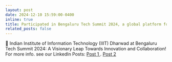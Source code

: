 ```yaml
---
layout: post
date: 2024-12-10 15:59:00-0400
inline: true
title: Participated in Bengaluru Tech Summit 2024, a global platform for showcasing technology, innovation, and research excellence
related_posts: false
---
```


🚀 Indian Institute of Information Technology (IIIT) Dharwad at Bengaluru Tech Summit 2024: A Visionary Leap Towards Innovation and Collaboration!
For more info. see our LinkedIn Posts: <a href="https://www.linkedin.com/feed/update/urn:li:activity:7264534396680974340/?updateEntityUrn=urn%3Ali%3Afs_updateV2%3A%28urn%3Ali%3Aactivity%3A7264534396680974340%2CFEED_DETAIL%2CEMPTY%2CDEFAULT%2Cfalse%29"> Post 1 </a>. <a href="https://www.linkedin.com/feed/update/urn:li:activity:7270095397270745088/?updateEntityUrn=urn%3Ali%3Afs_updateV2%3A%28urn%3Ali%3Aactivity%3A7270095397270745088%2CFEED_DETAIL%2CEMPTY%2CDEFAULT%2Cfalse%29">Post 2</a>
